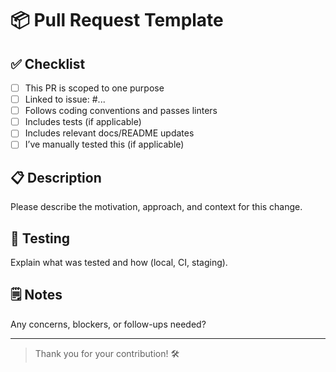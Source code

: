 # 📦 Pull Request Template

## ✅ Checklist

- [ ] This PR is scoped to one purpose
- [ ] Linked to issue: #...
- [ ] Follows coding conventions and passes linters
- [ ] Includes tests (if applicable)
- [ ] Includes relevant docs/README updates
- [ ] I’ve manually tested this (if applicable)

## 📋 Description

Please describe the motivation, approach, and context for this change.

## 🧪 Testing

Explain what was tested and how (local, CI, staging).

## 🗒️ Notes

Any concerns, blockers, or follow-ups needed?

---

> Thank you for your contribution! 🛠️
